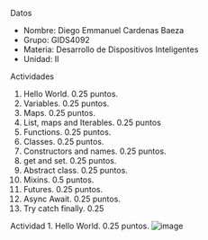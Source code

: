 Datos
- Nombre: Diego Emmanuel Cardenas Baeza
- Grupo: GIDS4092
- Materia: Desarrollo de Dispositivos Inteligentes
- Unidad: II

Actividades
1. Hello World. 0.25 puntos.
2. Variables. 0.25 puntos.
3. Maps. 0.25 puntos.
4. List, maps and Iterables. 0.25 puntos
5. Functions. 0.25 puntos.
6. Classes. 0.25 puntos.
7. Constructors and names. 0.25 puntos.
8. get and set. 0.25 puntos.
9. Abstract class. 0.25 puntos.
10. Mixins. 0.5 puntos.
11. Futures. 0.25 puntos.
12. Async Await. 0.25 puntos.
13. Try catch finally. 0.25

Actividad 1. Hello World. 0.25 puntos.
![image](https://github.com/user-attachments/assets/050c17ff-1df9-4764-89d9-afea16172c1d)

